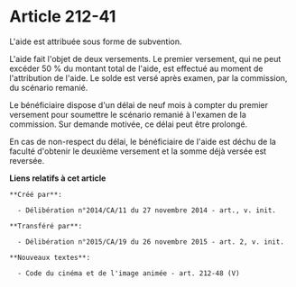 # Article 212-41

L'aide est attribuée sous forme de subvention. 

L'aide fait l'objet de deux versements. Le premier versement, qui ne peut excéder 50 % du montant total de l'aide, est
effectué au moment de l'attribution de l'aide. Le solde est versé après examen, par la commission, du scénario remanié. 

Le bénéficiaire dispose d'un délai de neuf mois à compter du premier versement pour soumettre le scénario remanié à l'examen
de la commission. Sur demande motivée, ce délai peut être prolongé. 

En cas de non-respect du délai, le bénéficiaire de l'aide est déchu de la faculté d'obtenir le deuxième versement et la somme
déjà versée est reversée.

**Liens relatifs à cet article**

	**Créé par**:

	  - Délibération n°2014/CA/11 du 27 novembre 2014 - art., v. init.

	**Transféré par**:

	  - Délibération n°2015/CA/19 du 26 novembre 2015 - art. 2, v. init.

	**Nouveaux textes**:

	  - Code du cinéma et de l'image animée - art. 212-48 (V)
